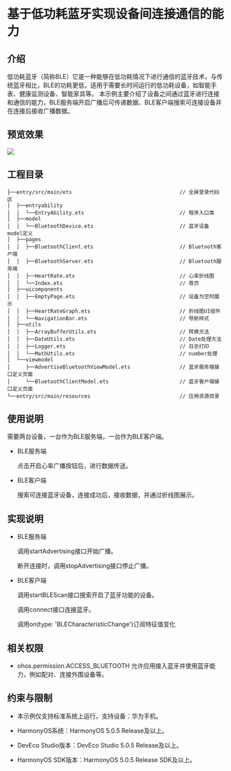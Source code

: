# 基于低功耗蓝牙实现设备间连接通信的能力

## 介绍
低功耗蓝牙（简称BLE）它是一种能够在低功耗情况下进行通信的蓝牙技术，与传统蓝牙相比，BLE的功耗更低，适用于需要长时间运行的低功耗设备，如智能手表、健康监测设备、智能家具等。
本示例主要介绍了设备之间通过蓝牙进行连接和通信的能力，BLE服务端开启广播后可传递数据、BLE客户端搜索可连接设备并在连接后接收广播数据。

## 预览效果
![](/screenshots/device/mate60pro.gif)

## 工程目录

``` 
├──entry/src/main/ets                                   // 全屏登录代码区
│  ├──entryability
│  │  └──EntryAbility.ets                               // 程序入口类
│  ├──model
│  │  └──BluetoothDevice.ets                            // 蓝牙设备 model定义
│  ├──pages                              
│  │  ├──BluetoothClient.ets                            // Bluetooth客户端
│  │  ├──BluetoothServer.ets                            // Bluetooth服务端
│  │  ├──HeartRate.ets                                  // 心率折线图
│  │  └──Index.ets                                      // 首页
│  ├──uicomponents                              
│  │  ├──EmptyPage.ets                                  // 设备为空时展示
│  │  ├──HeartRateGraph.ets                             // 折线图UI组件
│  │  └──NavigationBar.ets                              // 导航样式
│  ├──utils                              
│  │  ├──ArrayBufferUtils.ets                           // 转换方法
│  │  ├──DateUtils.ets                                  // Date处理方法
│  │  ├──Logger.ets                                     // 日志打印
│  │  └──MathUtils.ets                                  // number处理
│  └──viewmodel
│     ├──AdvertiseBluetoothViewModel.ets                // 蓝牙服务端接口定义页面
│     └──BluetoothClientModel.ets                       // 蓝牙客户端接口定义页面
└──entry/src/main/resources                             // 应用资源目录
``` 

## 使用说明
需要两台设备，一台作为BLE服务端，一台作为BLE客户端。
* BLE服务端

  点击开启心率广播按钮后，进行数据传送。
* BLE客户端

  搜索可连接蓝牙设备，连接成功后，接收数据，并通过折线图展示。

## 实现说明
* BLE服务端

  调用startAdvertising接口开始广播。

  断开连接时，调用stopAdvertising接口停止广播。
* BLE客户端

  调用startBLEScan接口搜索开启了蓝牙功能的设备。

  调用connect接口连接蓝牙。

  调用on(type: 'BLECharacteristicChange')订阅特征值变化
## 相关权限
* ohos.permission.ACCESS_BLUETOOTH   允许应用接入蓝牙并使用蓝牙能力，例如配对、连接外围设备等。

## 约束与限制

* 本示例仅支持标准系统上运行，支持设备：华为手机。

* HarmonyOS系统：HarmonyOS 5.0.5 Release及以上。

* DevEco Studio版本：DevEco Studio 5.0.5 Release及以上。

* HarmonyOS SDK版本：HarmonyOS 5.0.5 Release SDK及以上。